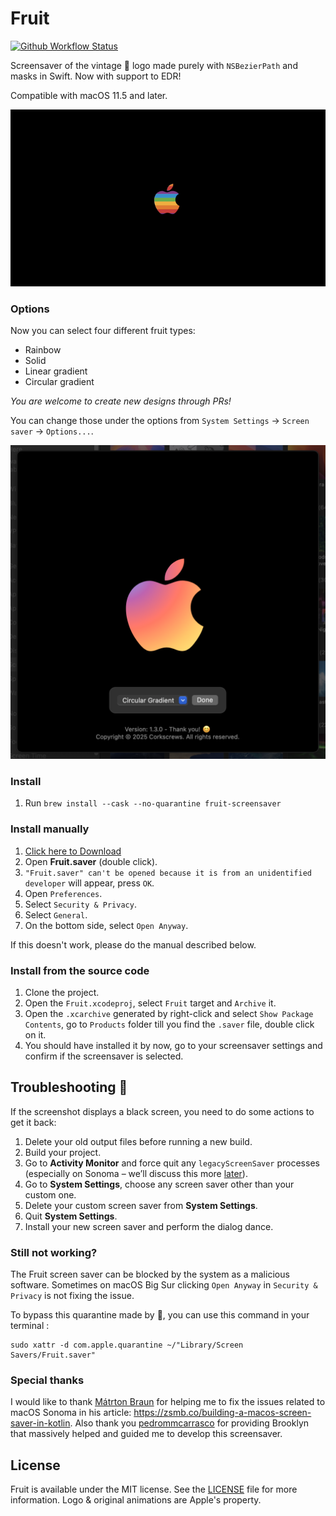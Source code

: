 # Fruit

<a href="https://github.com/Corkscrews/fruit/actions"><img src="https://github.com/Corkscrews/fruit/workflows/Tests/badge.svg" alt="Github Workflow Status"></a>

Screensaver of the vintage 🍎 logo made purely with `NSBezierPath` and masks in Swift. Now with support to EDR!

Compatible with macOS 11.5 and later.

<p align="center">
  <img src="https://github.com/Corkscrews/fruit/blob/master/art/screenshot.gif" width="600"/>
</p>

### Options

Now you can select four different fruit types:

 - Rainbow
 - Solid
 - Linear gradient
 - Circular gradient
  
*You are welcome to create new designs through PRs!*

You can change those under the options from `System Settings` -> `Screen saver` -> `Options...`.

<p align="center">
  <img src="https://github.com/Corkscrews/fruit/blob/master/art/options_menu.png" width="600"/>
</p>

### Install

1. Run `brew install --cask --no-quarantine fruit-screensaver`

### Install manually

1. [Click here to Download](https://github.com/Corkscrews/fruit/releases/download/1.3.1/Fruit.saver.tar.gz)
2. Open **Fruit.saver** (double click).
3. `"Fruit.saver" can't be opened because it is from an unidentified developer` will appear, press `OK`.
4. Open `Preferences`.
5. Select `Security & Privacy`.
6. Select `General`.
7. On the bottom side, select `Open Anyway`.

If this doesn't work, please do the manual described below.

### Install from the source code

1. Clone the project.
2. Open the `Fruit.xcodeproj`, select `Fruit` target  and `Archive` it.
3. Open the `.xcarchive` generated by right-click and select `Show Package Contents`, go to `Products` folder till you find the `.saver` file, double click on it.
4. You should have installed it by now, go to your screensaver settings and confirm if the screensaver is selected.
   
## Troubleshooting 🤕

If the screenshot displays a black screen, you need to do some actions to get it back:

1. Delete your old output files before running a new build.
2. Build your project.
3. Go to **Activity Monitor** and force quit any `legacyScreenSaver` processes (especially on Sonoma – we’ll discuss this more [later](https://zsmb.co/building-a-macos-screen-saver-in-kotlin/#macos-sonoma)).
4. Go to **System Settings**, choose any screen saver other than your custom one.
5. Delete your custom screen saver from **System Settings**.
6. Quit **System Settings**.
7. Install your new screen saver and perform the dialog dance.

### Still not working?

The Fruit screen saver can be blocked by the system as a malicious software. Sometimes on macOS Big Sur clicking `Open Anyway` in `Security & Privacy` is not fixing the issue.  

To bypass this quarantine made by 🍎, you can use this command in your terminal :

```shellxc
sudo xattr -d com.apple.quarantine ~/"Library/Screen Savers/Fruit.saver"
```

### Special thanks

I would like to thank [Mátrton Braun](https://github.com/zsmb13) for helping me to fix the issues related to macOS Sonoma in his article: https://zsmb.co/building-a-macos-screen-saver-in-kotlin. Also thank you [pedrommcarrasco](https://github.com/pedrommcarrasco) for providing Brooklyn that massively helped and guided me to develop this screensaver.

## License

Fruit is available under the MIT license. See the [LICENSE](https://github.com/Corkscrews/fruit/blob/master/LICENSE) file for more information. Logo & original animations are Apple's property.
